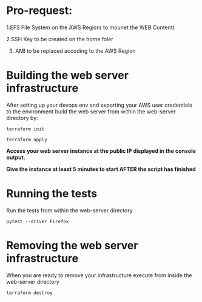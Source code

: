 Pro-request:
===========

1.EFS File System on the AWS Region( to mounet the WEB Content)

2.SSH Key to be created on the home foler

3. AMI to be replaced accoding to the AWS Region



# Building the web server infrastructure

After setting up your devops env and exporting your AWS user credentials to the environment build the web server from within the web-server directory by:

``terraform init``

``terraform apply``

**Access your web server instance at the public IP displayed in the console output.**

**Give the instance at least 5 minutes to start AFTER the script has finished**

# Running the tests

Run the tests from within the web-server directory

``pytest --driver Firefox``

# Removing the web server infrastructure

When you are ready to remove your infrastructure execute from inside the web-server directory

``terraform destroy``
